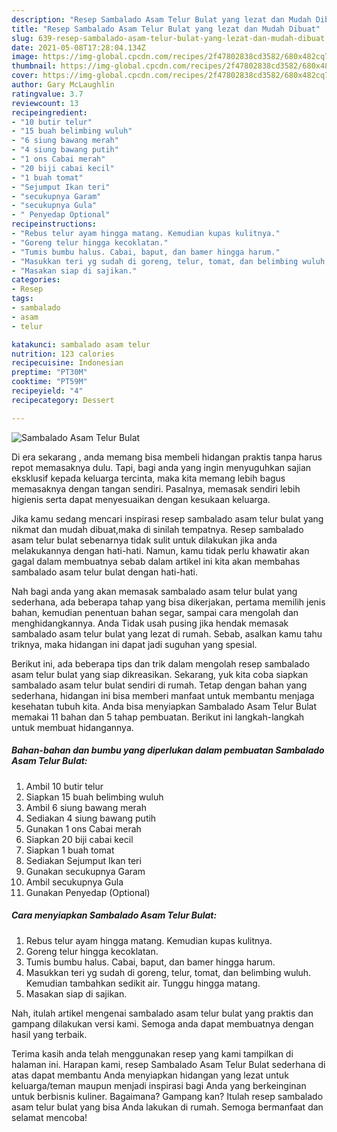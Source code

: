 ```yaml
---
description: "Resep Sambalado Asam Telur Bulat yang lezat dan Mudah Dibuat"
title: "Resep Sambalado Asam Telur Bulat yang lezat dan Mudah Dibuat"
slug: 639-resep-sambalado-asam-telur-bulat-yang-lezat-dan-mudah-dibuat
date: 2021-05-08T17:28:04.134Z
image: https://img-global.cpcdn.com/recipes/2f47802838cd3582/680x482cq70/sambalado-asam-telur-bulat-foto-resep-utama.jpg
thumbnail: https://img-global.cpcdn.com/recipes/2f47802838cd3582/680x482cq70/sambalado-asam-telur-bulat-foto-resep-utama.jpg
cover: https://img-global.cpcdn.com/recipes/2f47802838cd3582/680x482cq70/sambalado-asam-telur-bulat-foto-resep-utama.jpg
author: Gary McLaughlin
ratingvalue: 3.7
reviewcount: 13
recipeingredient:
- "10 butir telur"
- "15 buah belimbing wuluh"
- "6 siung bawang merah"
- "4 siung bawang putih"
- "1 ons Cabai merah"
- "20 biji cabai kecil"
- "1 buah tomat"
- "Sejumput Ikan teri"
- "secukupnya Garam"
- "secukupnya Gula"
- " Penyedap Optional"
recipeinstructions:
- "Rebus telur ayam hingga matang. Kemudian kupas kulitnya."
- "Goreng telur hingga kecoklatan."
- "Tumis bumbu halus. Cabai, baput, dan bamer hingga harum."
- "Masukkan teri yg sudah di goreng, telur, tomat, dan belimbing wuluh. Kemudian tambahkan sedikit air. Tunggu hingga matang."
- "Masakan siap di sajikan."
categories:
- Resep
tags:
- sambalado
- asam
- telur

katakunci: sambalado asam telur 
nutrition: 123 calories
recipecuisine: Indonesian
preptime: "PT30M"
cooktime: "PT59M"
recipeyield: "4"
recipecategory: Dessert

---
```



![Sambalado Asam Telur Bulat](https://img-global.cpcdn.com/recipes/2f47802838cd3582/680x482cq70/sambalado-asam-telur-bulat-foto-resep-utama.jpg)

Di era  sekarang , anda memang bisa membeli hidangan praktis tanpa harus repot memasaknya dulu. Tapi, bagi anda yang ingin menyuguhkan sajian eksklusif kepada keluarga tercinta, maka kita memang lebih bagus memasaknya dengan tangan sendiri. Pasalnya, memasak sendiri lebih higienis serta dapat menyesuaikan dengan kesukaan keluarga.

Jika kamu sedang mencari inspirasi resep sambalado asam telur bulat yang nikmat dan mudah dibuat,maka di sinilah tempatnya. Resep sambalado asam telur bulat  sebenarnya tidak sulit untuk dilakukan jika anda melakukannya dengan hati-hati. Namun, kamu tidak perlu khawatir akan gagal dalam membuatnya 
sebab dalam artikel ini kita akan membahas sambalado asam telur bulat dengan hati-hati.  



Nah bagi anda yang akan memasak sambalado asam telur bulat yang sederhana, ada beberapa tahap yang bisa dikerjakan, pertama memilih jenis bahan, kemudian penentuan bahan segar, sampai cara mengolah dan menghidangkannya. Anda Tidak usah pusing jika hendak memasak sambalado asam telur bulat yang lezat di rumah. Sebab, asalkan kamu  tahu triknya, maka hidangan ini dapat jadi suguhan yang spesial.

Berikut ini, ada beberapa tips dan trik dalam mengolah resep sambalado asam telur bulat yang siap dikreasikan. Sekarang, yuk kita coba siapkan sambalado asam telur bulat sendiri di rumah. Tetap dengan bahan yang sederhana, hidangan ini bisa memberi manfaat untuk membantu menjaga kesehatan tubuh kita. Anda bisa menyiapkan Sambalado Asam Telur Bulat memakai 11 bahan dan 5 tahap pembuatan. Berikut ini langkah-langkah untuk membuat hidangannya.

<!--inarticleads1-->

##### Bahan-bahan dan bumbu yang diperlukan dalam pembuatan Sambalado Asam Telur Bulat:

1. Ambil 10 butir telur
1. Siapkan 15 buah belimbing wuluh
1. Ambil 6 siung bawang merah
1. Sediakan 4 siung bawang putih
1. Gunakan 1 ons Cabai merah
1. Siapkan 20 biji cabai kecil
1. Siapkan 1 buah tomat
1. Sediakan Sejumput Ikan teri
1. Gunakan secukupnya Garam
1. Ambil secukupnya Gula
1. Gunakan  Penyedap (Optional)




<!--inarticleads2-->

##### Cara menyiapkan Sambalado Asam Telur Bulat:

1. Rebus telur ayam hingga matang. Kemudian kupas kulitnya.
1. Goreng telur hingga kecoklatan.
1. Tumis bumbu halus. Cabai, baput, dan bamer hingga harum.
1. Masukkan teri yg sudah di goreng, telur, tomat, dan belimbing wuluh. Kemudian tambahkan sedikit air. Tunggu hingga matang.
1. Masakan siap di sajikan.




Nah, itulah artikel mengenai  sambalado asam telur bulat  yang praktis dan gampang dilakukan versi kami. Semoga anda dapat membuatnya dengan hasil yang terbaik. 

Terima kasih anda telah menggunakan resep yang kami tampilkan di halaman ini. Harapan kami, resep  Sambalado Asam Telur Bulat sederhana di atas dapat membantu Anda menyiapkan hidangan yang lezat untuk keluarga/teman maupun menjadi inspirasi bagi Anda yang berkeinginan untuk berbisnis kuliner. Bagaimana? Gampang kan? Itulah resep sambalado asam telur bulat yang bisa Anda lakukan di rumah. Semoga bermanfaat dan selamat mencoba!

